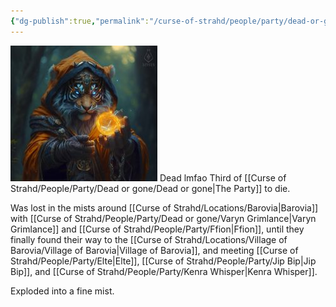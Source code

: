 ```yaml
---
{"dg-publish":true,"permalink":"/curse-of-strahd/people/party/dead-or-gone/cipher-dupe/"}
---
```


![CiperDupe.png](/img/user/Curse%20of%20Strahd/Images/CiperDupe.png)
Dead lmfao
Third of [[Curse of Strahd/People/Party/Dead or gone/Dead or gone\|The Party]] to die.

Was lost in the mists around [[Curse of Strahd/Locations/Barovia\|Barovia]] with [[Curse of Strahd/People/Party/Dead or gone/Varyn Grimlance\|Varyn Grimlance]] and [[Curse of Strahd/People/Party/Ffion\|Ffion]], until they finally found their way to the [[Curse of Strahd/Locations/Village of Barovia/Village of Barovia\|Village of Barovia]], and meeting [[Curse of Strahd/People/Party/Elte\|Elte]], [[Curse of Strahd/People/Party/Jip Bip\|Jip Bip]], and [[Curse of Strahd/People/Party/Kenra Whisper\|Kenra Whisper]].

Exploded into a fine mist.